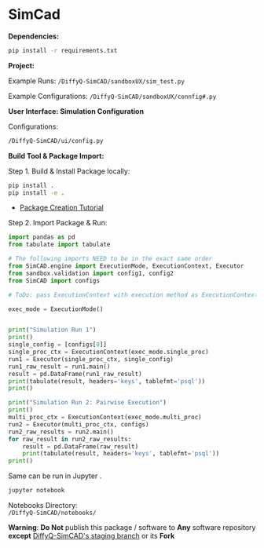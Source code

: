 # SimCad

**Dependencies:**
```bash
pip install -r requirements.txt
```

**Project:**

Example Runs:
`/DiffyQ-SimCAD/sandboxUX/sim_test.py`

Example Configurations:
`/DiffyQ-SimCAD/sandboxUX/connfig#.py`

**User Interface: Simulation Configuration**

Configurations:
```bash
/DiffyQ-SimCAD/ui/config.py
```

**Build Tool & Package Import:**

Step 1. Build & Install Package locally: 
```bash
pip install .
pip install -e .
```
* [Package Creation Tutorial](https://python-packaging.readthedocs.io/en/latest/minimal.html)

Step 2. Import Package & Run:  
```python
import pandas as pd
from tabulate import tabulate

# The following imports NEED to be in the exact same order
from SimCAD.engine import ExecutionMode, ExecutionContext, Executor
from sandbox.validation import config1, config2
from SimCAD import configs

# ToDo: pass ExecutionContext with execution method as ExecutionContext input

exec_mode = ExecutionMode()


print("Simulation Run 1")
print()
single_config = [configs[0]]
single_proc_ctx = ExecutionContext(exec_mode.single_proc)
run1 = Executor(single_proc_ctx, single_config)
run1_raw_result = run1.main()
result = pd.DataFrame(run1_raw_result)
print(tabulate(result, headers='keys', tablefmt='psql'))
print()

print("Simulation Run 2: Pairwise Execution")
print()
multi_proc_ctx = ExecutionContext(exec_mode.multi_proc)
run2 = Executor(multi_proc_ctx, configs)
run2_raw_results = run2.main()
for raw_result in run2_raw_results:
    result = pd.DataFrame(raw_result)
    print(tabulate(result, headers='keys', tablefmt='psql'))
print()
```

Same can be run in Jupyter . 
```bash
jupyter notebook
```

Notebooks Directory:  
`/DiffyQ-SimCAD/notebooks/`


**Warning**:
**Do Not** publish this package / software to **Any** software repository **except** [DiffyQ-SimCAD's staging branch](https://github.com/BlockScience/DiffyQ-SimCAD/tree/staging) or its **Fork** 
